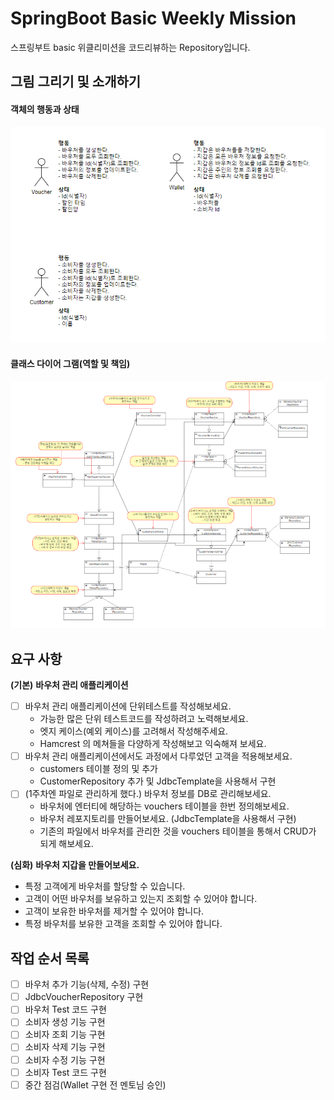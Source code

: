 # SpringBoot Basic Weekly Mission
스프링부트 basic 위클리미션을 코드리뷰하는 Repository입니다.

## 그림 그리기 및 소개하기
#### 객체의 행동과 상태
![img.png](doc/week2/img.png)

#### 클래스 다이어 그램(역할 및 책임)
![img_1.png](doc/week2/img_1.png)

## 요구 사항
**(기본)** **바우처 관리 애플리케이션**

- [ ]  바우처 관리 애플리케이션에 단위테스트를 작성해보세요.
    - 가능한 많은 단위 테스트코드를 작성하려고 노력해보세요.
    - 엣지 케이스(예외 케이스)를 고려해서 작성해주세요.
    - Hamcrest 의 메쳐들을 다양하게 작성해보고 익숙해져 보세요.
- [ ]  바우처 관리 애플리케이션에서도 과정에서 다루었던 고객을 적용해보세요.
    - customers 테이블 정의 및 추가
    - CustomerRepository 추가 및 JdbcTemplate을 사용해서 구현
- [ ]  (1주차엔 파일로 관리하게 했다.) 바우처 정보를 DB로 관리해보세요.
    - 바우처에 엔터티에 해당하는 vouchers 테이블을 한번 정의해보세요.
    - 바우처 레포지토리를 만들어보세요. (JdbcTemplate을 사용해서 구현)
    - 기존의 파일에서 바우처를 관리한 것을 vouchers 테이블을 통해서 CRUD가 되게 해보세요.

**(심화)** **바우처 지갑을 만들어보세요.**

- 특정 고객에게 바우처를 할당할 수 있습니다.
- 고객이 어떤 바우처를 보유하고 있는지 조회할 수 있어야 합니다.
- 고객이 보유한 바우처를 제거할 수 있어야 합니다.
- 특정 바우처를 보유한 고객을 조회할 수 있어야 합니다.

## 작업 순서 목록
- [ ] 바우처 추가 기능(삭제, 수정) 구현
- [ ] JdbcVoucherRepository 구현
- [ ] 바우처 Test 코드 구현
- [ ] 소비자 생성 기능 구현
- [ ] 소비자 조회 기능 구현
- [ ] 소비자 삭제 기능 구현
- [ ] 소비자 수정 기능 구현
- [ ] 소비자 Test 코드 구현
- [ ] 중간 점검(Wallet 구현 전 멘토님 승인)
